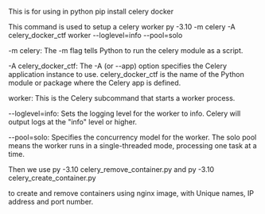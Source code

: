 This is for using in python
pip install celery docker

This command is used to setup a celery worker
py -3.10 -m celery -A celery_docker_ctf worker --loglevel=info --pool=solo

-m celery:
The -m flag tells Python to run the celery module as a script.

-A celery_docker_ctf:
The -A (or --app) option specifies the Celery application instance to use.
celery_docker_ctf is the name of the Python module or package where the Celery app is defined.

worker:
This is the Celery subcommand that starts a worker process.

--loglevel=info:
Sets the logging level for the worker to info.
Celery will output logs at the "info" level or higher.

--pool=solo:
Specifies the concurrency model for the worker.
The solo pool means the worker runs in a single-threaded mode, processing one task at a time.

Then we use 
py -3.10 celery_remove_container.py
and
py -3.10 celery_create_container.py

to create and remove containers using nginx image, with Unique names, IP address and port number.
